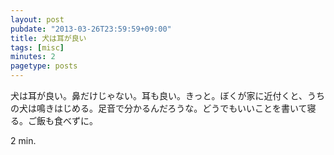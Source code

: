 ```yaml
---
layout: post
pubdate: "2013-03-26T23:59:59+09:00"
title: 犬は耳が良い
tags: [misc]
minutes: 2
pagetype: posts
---
```

犬は耳が良い。鼻だけじゃない。耳も良い。きっと。ぼくが家に近付くと、うちの犬は鳴きはじめる。足音で分かるんだろうな。どうでもいいことを書いて寝る。ご飯も食べずに。

2 min.
